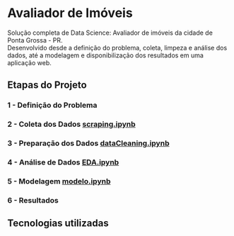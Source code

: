 # Avaliador de Imóveis

Solução completa de Data Science: Avaliador de imóveis da cidade de Ponta Grossa - PR.   
Desenvolvido desde a definição do problema, coleta, limpeza e análise dos dados, até a modelagem e disponibilização dos resultados em uma aplicação web.

## Etapas do Projeto

### 1 - Definição do Problema 

### 2 - Coleta dos Dados [scraping.ipynb](./scraping.ipynb)

### 3 - Preparação dos Dados [dataCleaning.ipynb](./dataCleaning.ipynb)

### 4 - Análise de Dados [EDA.ipynb](./EDA.ipynb)

### 5 - Modelagem [modelo.ipynb](./modelo.ipynb)

### 6 - Resultados

## Tecnologias utilizadas